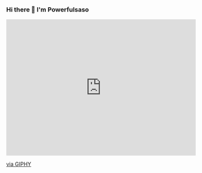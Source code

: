 ### Hi there 👋 I'm Powerfulsaso

<div style="width:100%;height:0;padding-bottom:72%;position:relative;"><iframe src="https://giphy.com/embed/3o7qE1YN7aBOFPRw8E" width="100%" height="100%" style="position:absolute" frameBorder="0" class="giphy-embed" allowFullScreen></iframe></div><p><a href="https://giphy.com/gifs/vr-bigblueboo-rescuties-3o7qE1YN7aBOFPRw8E">via GIPHY</a></p>

<!--
**powerfulsaso/powerfulsaso** is a ✨ _special_ ✨ repository because its `README.md` (this file) appears on your GitHub profile.

Here are some ideas to get you started:

- 🔭 I’m currently working on ...
- 🌱 I’m currently learning ...
- 👯 I’m looking to collaborate on ...
- 🤔 I’m looking for help with ...
- 💬 Ask me about ...
- 📫 How to reach me: ...
- 😄 Pronouns: ...
- ⚡ Fun fact: ...
-->
